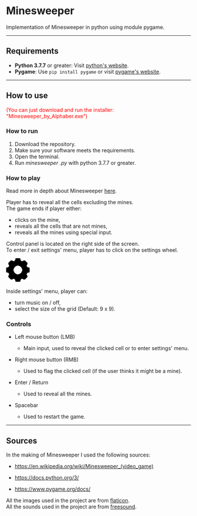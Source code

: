 # **Minesweeper**

Implementation of Minesweeper in python using module pygame.

---

## **Requirements**

- **Python 3.7.7** or greater: Visit [python's website](https://www.python.org/ "Go to the website").
- **Pygame**: Use `pip install pygame` or visit [pygame's website](https://www.pygame.org/wiki/GettingStarted "Go to the website").

---

## **How to use**

<span style="color:red">(You can just download and run the installer: "Minesweeper_by_Alphaber.exe")</span>

### **How to run**

1. Download the repository.
2. Make sure your software meets the requirements.
3. Open the terminal.
4. Run *minesweeper .py* with python 3.7.7 or greater.

### **How to play**

Read more in depth about Minesweeper [here](https://en.wikipedia.org/wiki/Minesweeper_(video_game) "Go to the website").

Player has to reveal all the cells excluding the mines.\
The game ends if player either:
- clicks on the mine,
- reveals all the cells that are not mines,
- reveals all the mines using special input.

Control panel is located on the right side of the screen.\
To enter / exit settings' menu, player has to click on the settings wheel.

![Settings wheel](files/settings_readme.png)

Inside settings' menu, player can:
- turn music on / off,
- select the size of the grid (Default: 9 x 9).

### **Controls**

- Left mouse button (LMB)
    - Main input, used to reveal the clicked cell or to enter settings' menu.

- Right mouse button (RMB)
    - Used to flag the clicked cell (if the user thinks it might be a mine).

- Enter / Return
    - Used to reveal all the mines.

- Spacebar
    - Used to restart the game.

---

## **Sources**

In the making of Minesweeper I used the following sources:

- https://en.wikipedia.org/wiki/Minesweeper_(video_game)

- https://docs.python.org/3/

- https://www.pygame.org/docs/

All the images used in the project are from [flaticon](https://www.flaticon.com/ "Go to the website").\
All the sounds used in the project are from [freesound](https://freesound.org/ "Go to the website").